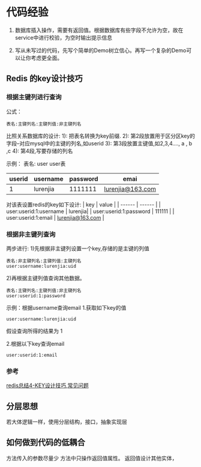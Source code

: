 # 代码经验

1. 数据库插入操作，需要有返回值。根据数据库有些字段不允许为空，故在service中进行校验，为空时输出提示信息

2. 写从未写过的代码，先写个简单的Demo树立信心。再写一个复杂的Demo可以让你考虑更全面。

##  Redis 的key设计技巧
### 根据主键列进行查询
公式：
```
表名:主键列名:主键列值:非主键列名
```
比照关系数据库的设计: 
1): 把表名转换为key前缀. 
2): 第2段放置用于区分区key的字段–对应mysql中的主键的列名,如userid 
3): 第3段放置主键值,如2,3,4…., a , b ,c 
4): 第4段,写要存储的列名

示例：
表名: user			user表

| userid |	username |	password |	emai |
| ------ | ------ | ------| ------ |
| 1 |	lurenjia | 	1111111 |	lurenjia@163.com |

对该表设置redis的key如下设计:
| key | value |
| ------ | ------ |
| user:userid:1:username |	lurenjia|
| user:userid:1:password | 	111111 |
| user:userid:1:email |  lurenjia@163.com  |

### 根据非主键列查询
两步进行: 
1)先根据非主键列设置一个key,存储的是主键的列值 

```
表名:非主键列名:主键列值:主键列名
user:username:lurenjia:uid
```
2)再根据主键列值查询其他数据。 

```
表名:主键列名:主键列值:非主键列名
user:userid:1:password
```
示例：根据username查询email
1.获取如下key的值
```
user:username:lurenjia:uid
```
假设查询所得的结果为 1

2.根据以下key查询email

```
user:userid:1:email
```
### 参考
[redis总结4-KEY设计技巧,常见问题](https://blog.csdn.net/bobshute/article/details/78153150) 

## 分层思想
若大体逻辑一样，使用分层结构，接口，抽象实现层


## 如何做到代码的低耦合
方法传入的参数尽量少
方法中只操作返回值属性。
返回值设计其他实体，

